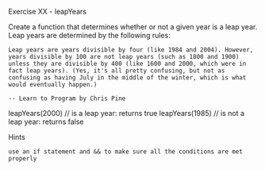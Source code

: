 Exercise XX - leapYears

Create a function that determines whether or not a given year is a leap year. Leap years are determined by the following rules:

    Leap years are years divisible by four (like 1984 and 2004). However, years divisible by 100 are not leap years (such as 1800 and 1900) unless they are divisible by 400 (like 1600 and 2000, which were in fact leap years). (Yes, it's all pretty confusing, but not as confusing as having July in the middle of the winter, which is what would eventually happen.)

    -- Learn to Program by Chris Pine

leapYears(2000) // is a leap year: returns true
leapYears(1985) // is not a leap year: returns false

Hints

    use an if statement and && to make sure all the conditions are met properly
